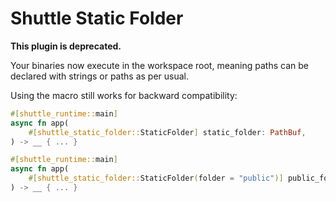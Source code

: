 # Shuttle Static Folder

**This plugin is deprecated.**

Your binaries now execute in the workspace root, meaning paths can be declared with strings or paths as per usual.

Using the macro still works for backward compatibility:

``` rust
#[shuttle_runtime::main]
async fn app(
    #[shuttle_static_folder::StaticFolder] static_folder: PathBuf,
) -> __ { ... }
```

``` rust
#[shuttle_runtime::main]
async fn app(
    #[shuttle_static_folder::StaticFolder(folder = "public")] public_folder: PathBuf,
) -> __ { ... }
```
